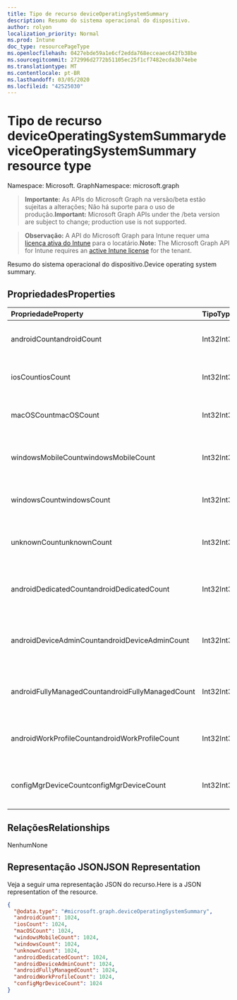 ```yaml
---
title: Tipo de recurso deviceOperatingSystemSummary
description: Resumo do sistema operacional do dispositivo.
author: rolyon
localization_priority: Normal
ms.prod: Intune
doc_type: resourcePageType
ms.openlocfilehash: 0427ebde59a1e6cf2edda768ecceaec642fb38be
ms.sourcegitcommit: 272996d2772b51105ec25f1cf7482ecda3b74ebe
ms.translationtype: MT
ms.contentlocale: pt-BR
ms.lasthandoff: 03/05/2020
ms.locfileid: "42525030"
---
```

# <a name="deviceoperatingsystemsummary-resource-type"></a><span data-ttu-id="fce05-103">Tipo de recurso deviceOperatingSystemSummary</span><span class="sxs-lookup"><span data-stu-id="fce05-103">deviceOperatingSystemSummary resource type</span></span>

<span data-ttu-id="fce05-104">Namespace: Microsoft. Graph</span><span class="sxs-lookup"><span data-stu-id="fce05-104">Namespace: microsoft.graph</span></span>

> <span data-ttu-id="fce05-105">**Importante:** As APIs do Microsoft Graph na versão/beta estão sujeitas a alterações; Não há suporte para o uso de produção.</span><span class="sxs-lookup"><span data-stu-id="fce05-105">**Important:** Microsoft Graph APIs under the /beta version are subject to change; production use is not supported.</span></span>

> <span data-ttu-id="fce05-106">**Observação:** A API do Microsoft Graph para Intune requer uma [licença ativa do Intune](https://go.microsoft.com/fwlink/?linkid=839381) para o locatário.</span><span class="sxs-lookup"><span data-stu-id="fce05-106">**Note:** The Microsoft Graph API for Intune requires an [active Intune license](https://go.microsoft.com/fwlink/?linkid=839381) for the tenant.</span></span>

<span data-ttu-id="fce05-107">Resumo do sistema operacional do dispositivo.</span><span class="sxs-lookup"><span data-stu-id="fce05-107">Device operating system summary.</span></span>

## <a name="properties"></a><span data-ttu-id="fce05-108">Propriedades</span><span class="sxs-lookup"><span data-stu-id="fce05-108">Properties</span></span>
|<span data-ttu-id="fce05-109">Propriedade</span><span class="sxs-lookup"><span data-stu-id="fce05-109">Property</span></span>|<span data-ttu-id="fce05-110">Tipo</span><span class="sxs-lookup"><span data-stu-id="fce05-110">Type</span></span>|<span data-ttu-id="fce05-111">Descrição</span><span class="sxs-lookup"><span data-stu-id="fce05-111">Description</span></span>|
|:---|:---|:---|
|<span data-ttu-id="fce05-112">androidCount</span><span class="sxs-lookup"><span data-stu-id="fce05-112">androidCount</span></span>|<span data-ttu-id="fce05-113">Int32</span><span class="sxs-lookup"><span data-stu-id="fce05-113">Int32</span></span>|<span data-ttu-id="fce05-114">Número da contagem de dispositivos Android.</span><span class="sxs-lookup"><span data-stu-id="fce05-114">Number of android device count.</span></span>|
|<span data-ttu-id="fce05-115">iosCount</span><span class="sxs-lookup"><span data-stu-id="fce05-115">iosCount</span></span>|<span data-ttu-id="fce05-116">Int32</span><span class="sxs-lookup"><span data-stu-id="fce05-116">Int32</span></span>|<span data-ttu-id="fce05-117">Número da contagem de dispositivo iOS.</span><span class="sxs-lookup"><span data-stu-id="fce05-117">Number of iOS device count.</span></span>|
|<span data-ttu-id="fce05-118">macOSCount</span><span class="sxs-lookup"><span data-stu-id="fce05-118">macOSCount</span></span>|<span data-ttu-id="fce05-119">Int32</span><span class="sxs-lookup"><span data-stu-id="fce05-119">Int32</span></span>|<span data-ttu-id="fce05-120">Número da contagem de dispositivos Mac OS X.</span><span class="sxs-lookup"><span data-stu-id="fce05-120">Number of Mac OS X device count.</span></span>|
|<span data-ttu-id="fce05-121">windowsMobileCount</span><span class="sxs-lookup"><span data-stu-id="fce05-121">windowsMobileCount</span></span>|<span data-ttu-id="fce05-122">Int32</span><span class="sxs-lookup"><span data-stu-id="fce05-122">Int32</span></span>|<span data-ttu-id="fce05-123">Número da contagem de dispositivos móveis Windows.</span><span class="sxs-lookup"><span data-stu-id="fce05-123">Number of Windows mobile device count.</span></span>|
|<span data-ttu-id="fce05-124">windowsCount</span><span class="sxs-lookup"><span data-stu-id="fce05-124">windowsCount</span></span>|<span data-ttu-id="fce05-125">Int32</span><span class="sxs-lookup"><span data-stu-id="fce05-125">Int32</span></span>|<span data-ttu-id="fce05-126">Número da contagem de dispositivos Windows.</span><span class="sxs-lookup"><span data-stu-id="fce05-126">Number of Windows device count.</span></span>|
|<span data-ttu-id="fce05-127">unknownCount</span><span class="sxs-lookup"><span data-stu-id="fce05-127">unknownCount</span></span>|<span data-ttu-id="fce05-128">Int32</span><span class="sxs-lookup"><span data-stu-id="fce05-128">Int32</span></span>|<span data-ttu-id="fce05-129">Número da contagem de dispositivos desconhecidos.</span><span class="sxs-lookup"><span data-stu-id="fce05-129">Number of unknown device count.</span></span>|
|<span data-ttu-id="fce05-130">androidDedicatedCount</span><span class="sxs-lookup"><span data-stu-id="fce05-130">androidDedicatedCount</span></span>|<span data-ttu-id="fce05-131">Int32</span><span class="sxs-lookup"><span data-stu-id="fce05-131">Int32</span></span>|<span data-ttu-id="fce05-132">Número de dispositivos Android dedicados.</span><span class="sxs-lookup"><span data-stu-id="fce05-132">Number of dedicated Android devices.</span></span>|
|<span data-ttu-id="fce05-133">androidDeviceAdminCount</span><span class="sxs-lookup"><span data-stu-id="fce05-133">androidDeviceAdminCount</span></span>|<span data-ttu-id="fce05-134">Int32</span><span class="sxs-lookup"><span data-stu-id="fce05-134">Int32</span></span>|<span data-ttu-id="fce05-135">Número de dispositivos Android de administrador de dispositivos.</span><span class="sxs-lookup"><span data-stu-id="fce05-135">Number of device admin Android devices.</span></span>|
|<span data-ttu-id="fce05-136">androidFullyManagedCount</span><span class="sxs-lookup"><span data-stu-id="fce05-136">androidFullyManagedCount</span></span>|<span data-ttu-id="fce05-137">Int32</span><span class="sxs-lookup"><span data-stu-id="fce05-137">Int32</span></span>|<span data-ttu-id="fce05-138">Número de dispositivos Android totalmente gerenciados.</span><span class="sxs-lookup"><span data-stu-id="fce05-138">Number of fully managed Android devices.</span></span>|
|<span data-ttu-id="fce05-139">androidWorkProfileCount</span><span class="sxs-lookup"><span data-stu-id="fce05-139">androidWorkProfileCount</span></span>|<span data-ttu-id="fce05-140">Int32</span><span class="sxs-lookup"><span data-stu-id="fce05-140">Int32</span></span>|<span data-ttu-id="fce05-141">Número de dispositivos Android de perfil de trabalho.</span><span class="sxs-lookup"><span data-stu-id="fce05-141">Number of work profile Android devices.</span></span>|
|<span data-ttu-id="fce05-142">configMgrDeviceCount</span><span class="sxs-lookup"><span data-stu-id="fce05-142">configMgrDeviceCount</span></span>|<span data-ttu-id="fce05-143">Int32</span><span class="sxs-lookup"><span data-stu-id="fce05-143">Int32</span></span>|<span data-ttu-id="fce05-144">Número de dispositivos gerenciados pelo ConfigMgr.</span><span class="sxs-lookup"><span data-stu-id="fce05-144">Number of ConfigMgr managed devices.</span></span>|

## <a name="relationships"></a><span data-ttu-id="fce05-145">Relações</span><span class="sxs-lookup"><span data-stu-id="fce05-145">Relationships</span></span>
<span data-ttu-id="fce05-146">Nenhum</span><span class="sxs-lookup"><span data-stu-id="fce05-146">None</span></span>

## <a name="json-representation"></a><span data-ttu-id="fce05-147">Representação JSON</span><span class="sxs-lookup"><span data-stu-id="fce05-147">JSON Representation</span></span>
<span data-ttu-id="fce05-148">Veja a seguir uma representação JSON do recurso.</span><span class="sxs-lookup"><span data-stu-id="fce05-148">Here is a JSON representation of the resource.</span></span>
<!-- {
  "blockType": "resource",
  "@odata.type": "microsoft.graph.deviceOperatingSystemSummary"
}
-->
``` json
{
  "@odata.type": "#microsoft.graph.deviceOperatingSystemSummary",
  "androidCount": 1024,
  "iosCount": 1024,
  "macOSCount": 1024,
  "windowsMobileCount": 1024,
  "windowsCount": 1024,
  "unknownCount": 1024,
  "androidDedicatedCount": 1024,
  "androidDeviceAdminCount": 1024,
  "androidFullyManagedCount": 1024,
  "androidWorkProfileCount": 1024,
  "configMgrDeviceCount": 1024
}
```



